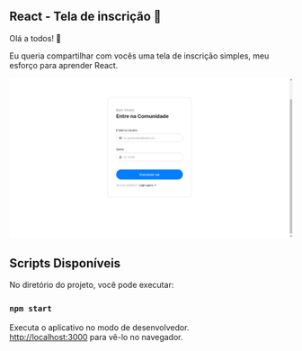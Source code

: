 ## React - Tela de inscrição 🔑

Olá a todos! 👋

Eu queria compartilhar com vocês uma tela de inscrição simples, meu esforço para aprender React.

![](assets/react.png)  

## Scripts Disponíveis

No diretório do projeto, você pode executar:

### `npm start`

Executa o aplicativo no modo de desenvolvedor.<br />
 [http://localhost:3000](http://localhost:3000) para vê-lo no navegador.
